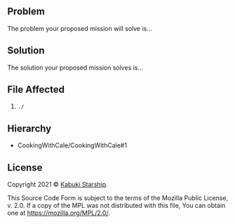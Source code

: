 ## Problem

The problem your proposed mission will solve is...

## Solution

The solution your proposed mission solves is...

## File Affected

1. `./`

## Hierarchy

* CookingWithCale/CookingWithCale#1

## License

Copyright 2021 © [Kabuki Starship](https://kabukistarship.com).

This Source Code Form is subject to the terms of the Mozilla Public License, v. 2.0. If a copy of the MPL was not distributed with this file, You can obtain one at <https://mozilla.org/MPL/2.0/>.
